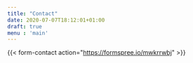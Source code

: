 ```yaml
---
title: "Contact"
date: 2020-07-07T18:12:01+01:00
draft: true
menu : 'main'
---
```


{{< form-contact action="https://formspree.io/mwkrrwbj" >}}
